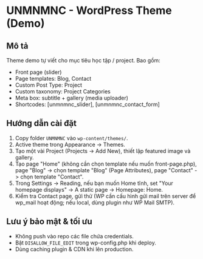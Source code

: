 # UNMNMNC - WordPress Theme (Demo)

## Mô tả
Theme demo tự viết cho mục tiêu học tập / project. Bao gồm:
- Front page (slider)
- Page templates: Blog, Contact
- Custom Post Type: Project
- Custom taxonomy: Project Categories
- Meta box: subtitle + gallery (media uploader)
- Shortcodes: [unmnmnc_slider], [unmnmnc_contact_form]

## Hướng dẫn cài đặt
1. Copy folder `UNMNMNC` vào `wp-content/themes/`.
2. Active theme trong Appearance -> Themes.
3. Tạo một vài Project (Projects -> Add New), thiết lập featured image và gallery.
4. Tạo page "Home" (không cần chọn template nếu muốn front-page.php), page "Blog" -> chọn template "Blog" (Page Attributes), page "Contact" -> chọn template "Contact".
5. Trong Settings -> Reading, nếu bạn muốn Home tĩnh, set "Your homepage displays" -> A static page -> Homepage: Home.
6. Kiểm tra Contact page, gửi thử (WP cần cấu hình gửi mail trên server để wp_mail hoạt động; nếu local, dùng plugin như WP Mail SMTP).

## Lưu ý bảo mật & tối ưu
- Không push vào repo các file chứa credentials.
- Bật `DISALLOW_FILE_EDIT` trong wp-config.php khi deploy.
- Dùng caching plugin & CDN khi lên production.